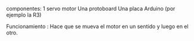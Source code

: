 componentes: 
1 servo motor
Una protoboard 
Una placa Arduino (por ejemplo la R3)


Funcionamiento :
Hace que se mueva el motor en un sentido y luego en el otro.